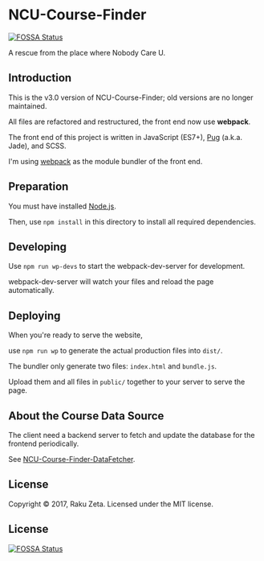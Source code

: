 # NCU-Course-Finder
[![FOSSA Status](https://app.fossa.io/api/projects/git%2Bgithub.com%2Fzetaraku%2FNCU-Course-Finder.svg?type=shield)](https://app.fossa.io/projects/git%2Bgithub.com%2Fzetaraku%2FNCU-Course-Finder?ref=badge_shield)


A rescue from the place where Nobody Care U.

Introduction
------------

This is the v3.0 version of NCU-Course-Finder; old versions are no longer maintained.

All files are refactored and restructured, the front end now use **webpack**.

The front end of this project is written in JavaScript (ES7+), [Pug](https://pugjs.org/) (a.k.a. Jade), and SCSS.

I'm using [webpack](https://webpack.github.io/) as the module bundler of the front end.

Preparation
-----------

You must have installed [Node.js](https://nodejs.org/).

Then, use `npm install` in this directory to install all required dependencies.

Developing
----------------

Use `npm run wp-devs` to start the webpack-dev-server for development.

webpack-dev-server will watch your files and reload the page automatically.

Deploying
----------

When you're ready to serve the website,

use `npm run wp` to generate the actual production files into `dist/`.

The bundler only generate two files: `index.html` and `bundle.js`.

Upload them and all files in `public/` together to your server to serve the page.

About the Course Data Source
-----------

The client need a backend server to fetch and update the database for the frontend periodically.

See [NCU-Course-Finder-DataFetcher](https://github.com/zetaraku/NCU-Course-Finder-DataFetcher).

License
-------

Copyright © 2017, Raku Zeta. Licensed under the MIT license.


## License
[![FOSSA Status](https://app.fossa.io/api/projects/git%2Bgithub.com%2Fzetaraku%2FNCU-Course-Finder.svg?type=large)](https://app.fossa.io/projects/git%2Bgithub.com%2Fzetaraku%2FNCU-Course-Finder?ref=badge_large)